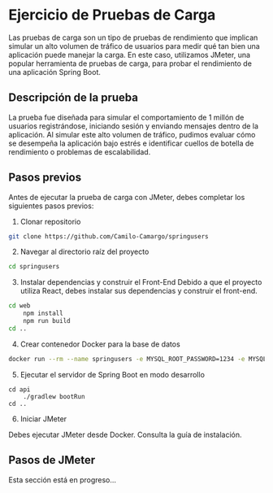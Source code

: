 # Ejercicio de Pruebas de Carga

Las pruebas de carga son un tipo de pruebas de rendimiento que implican 
simular un alto volumen de tráfico de usuarios para medir qué tan bien 
una aplicación puede manejar la carga. En este caso, utilizamos JMeter, 
una popular herramienta de pruebas de carga, para probar el rendimiento 
de una aplicación Spring Boot.

## Descripción de la prueba

La prueba fue diseñada para simular el comportamiento de 1 millón de usuarios 
registrándose, iniciando sesión y enviando mensajes dentro de la aplicación. 
Al simular este alto volumen de tráfico, pudimos evaluar cómo se desempeña 
la aplicación bajo estrés e identificar cuellos de botella de rendimiento 
o problemas de escalabilidad.

## Pasos previos
Antes de ejecutar la prueba de carga con JMeter, debes completar los 
siguientes pasos previos:

1. Clonar repositorio
```bash
git clone https://github.com/Camilo-Camargo/springusers
```
2. Navegar al directorio raíz del proyecto
```bash
cd springusers
```
3. Instalar dependencias y construir el Front-End
Debido a que el proyecto utiliza React, debes instalar sus dependencias 
y construir el front-end.
```bash
cd web
    npm install
    npm run build
cd ..
```
4. Crear contenedor Docker para la base de datos
```bash
docker run --rm --name springusers -e MYSQL_ROOT_PASSWORD=1234 -e MYSQL_DATABASE=SpringUsers -e MYSQL_USER=camilocamargo -e MYSQL_PASSWORD=1234 -p 3306:3306 -d mysql
```
5. Ejecutar el servidor de Spring Boot en modo desarrollo
```
cd api
    ./gradlew bootRun
cd ..
```
6. Iniciar JMeter

Debes ejecutar JMeter desde Docker. Consulta la guía de instalación.

## Pasos de JMeter

Esta sección está en progreso...
